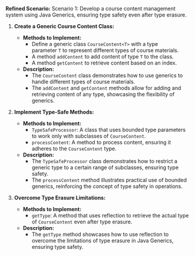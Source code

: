 **Refined Scenario:** Scenario 1: Develop a course content management system using Java Generics, ensuring type safety even after type erasure.

1. **Create a Generic Course Content Class:**
    
    - **Methods to Implement:**
        - Define a generic class `CourseContent<T>` with a type parameter `T` to represent different types of course materials.
        - A method `addContent` to add content of type `T` to the class.
        - A method `getContent` to retrieve content based on an index.
    - **Description:**
        - The `CourseContent` class demonstrates how to use generics to handle different types of course materials.
        - The `addContent` and `getContent` methods allow for adding and retrieving content of any type, showcasing the flexibility of generics.
2. **Implement Type-Safe Methods:**
    
    - **Methods to Implement:**
        - `TypeSafeProcessor`: A class that uses bounded type parameters to work only with subclasses of `CourseContent`.
        - `processContent`: A method to process content, ensuring it adheres to the `CourseContent` type.
    - **Description:**
        - The `TypeSafeProcessor` class demonstrates how to restrict a generic type to a certain range of subclasses, ensuring type safety.
        - The `processContent` method illustrates practical use of bounded generics, reinforcing the concept of type safety in operations.
3. **Overcome Type Erasure Limitations:**
    
    - **Methods to Implement:**
        - `getType`: A method that uses reflection to retrieve the actual type of `CourseContent` even after type erasure.
    - **Description:**
        - The `getType` method showcases how to use reflection to overcome the limitations of type erasure in Java Generics, ensuring type safety.